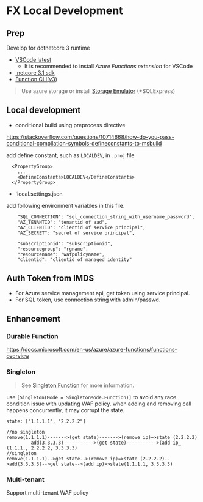 # FX Local Development

## Prep

Develop for dotnetcore 3 runtime

- [VSCode latest](https://code.visualstudio.com/Download)
  - It is recommended to install _Azure Functions extension_ for VSCode
- [.netcore 3.1 sdk](https://dotnet.microsoft.com/download/dotnet-core/3.1)
- [Function CLI(v3)](https://docs.microsoft.com/en-us/azure/azure-functions/functions-run-local?tabs=windows%2Ccsharp%2Cbash)

> Use azure storage or install [Storage Emulator](https://docs.microsoft.com/en-us/azure/storage/common/storage-use-emulator) (+SQLExpress)

## Local development

- conditional build using preprocess directive

https://stackoverflow.com/questions/10714668/how-do-you-pass-conditional-compilation-symbols-defineconstants-to-msbuild

add define constant, such as `LOCALDEV`, in `.proj` file

```
  <PropertyGroup>
    ...
    <DefineConstants>LOCALDEV</DefineConstants>
  </PropertyGroup>
```
- `local.settings.json

add following environment variables in this file. 

```
    "SQL_CONNECTION": "sql_connection_string_with_username_password",
    "AZ_TENANTID": "tenantid of aad",
    "AZ_CLIENTID": "clientid of service principal",
    "AZ_SECRET": "secret of service principal",

    "subscriptionid": "subscriptionid",
    "resourcegroup": "rgname",
    "resourcename": "wafpolicyname",
    "clientid": "clientid of managed identity"
```

## Auth Token from IMDS

- For Azure service management api, get token using service principal.
- For SQL token, use connection string with admin/passwd.

## Enhancement

### Durable Function

https://docs.microsoft.com/en-us/azure/azure-functions/functions-overview

### Singleton

> See [Singleton Function](https://docs.microsoft.com/en-us/azure/app-service/webjobs-sdk-how-to#singleton-attribute) for more information.

use `[Singleton(Mode = SingletonMode.Function)]` to avoid any race condition issue with updating WAF policy.
when adding and removing call happens concurrently, it may corrupt the state. 

```
state: ["1.1.1.1", "2.2.2.2"]

//no singleton
remove(1.1.1.1)------->(get state)------->(remove ip)=>state (2.2.2.2)
         add(3.3.3.3)----------->(get state)----------->(add ip_ (1.1.1., 2.2.2.2, 3.3.3.3)
//singleton
remove(1.1.1.1)-->get state-->(remove ip)=>state (2.2.2.2)-->add(3.3.3.3)-->get state-->(add ip)=>state(1.1.1.1, 3.3.3.3)
```

### Multi-tenant 

Support multi-tenant WAF policy
